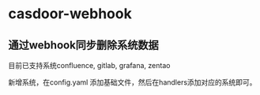 # casdoor-webhook

## 通过webhook同步删除系统数据
目前已支持系统confluence, gitlab, grafana, zentao

新增系统，在config.yaml 添加基础文件，然后在handlers添加对应的系统即可。
